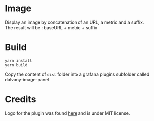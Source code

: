 # Image
Display an image by concatenation of an URL, a metric and a suffix.  
The result will be : baseURL + metric + suffix

# Build
```
yarn install
yarn build
```
Copy the content of `dist` folder into a grafana plugins subfolder called dalvany-image-panel

# Credits
Logo for the plugin was found [here](https://www.iconfinder.com/icons/211677/image_icon) and is under MIT license.
